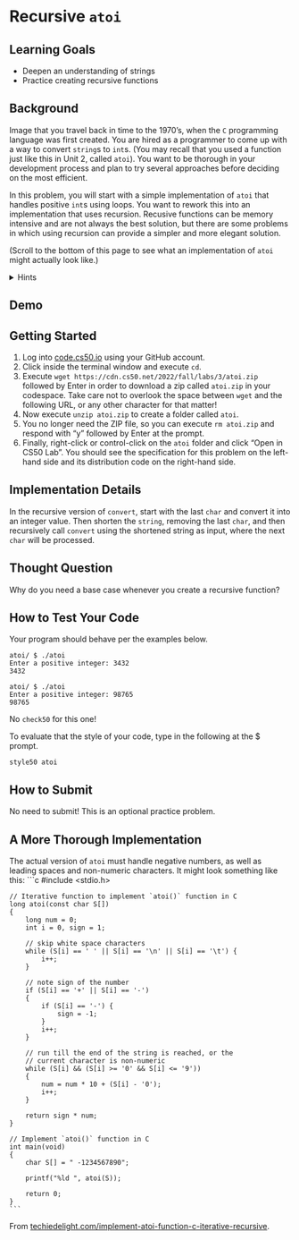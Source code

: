 # Recursive `atoi`

## Learning Goals
* Deepen an understanding of strings
* Practice creating recursive functions

## Background

Image that you travel back in time to the 1970’s, when the `C` programming language was first created. You are hired as a programmer to come up with a way to convert `string`s to `int`s. (You may recall that you used a function just like this in Unit 2, called `atoi`). You want to be thorough in your development process and plan to try several approaches before deciding on the most efficient.

In this problem, you will start with a simple implementation of `atoi` that handles positive `int`s using loops. You want to rework this into an implementation that uses recursion. Recusive functions can be memory intensive and are not always the best solution, but there are some problems in which using recursion can provide a simpler and more elegant solution.

(Scroll to the bottom of this page to see what an implementation of `atoi` might actually look like.)

<details>
<summary>Hints</summary>
	<ul>
		<li>Start by getting the index of the last <code>char</code> in the string (the <code>char</code> before the <code>\0</code>).</li>
		<li>Convert this <code>char</code> into its numeric value. Can you subtract some <code>char</code> to do this?</li>
		<li>Remove the last <code>char</code> from the string by moving the null terminator one position to the left.</li>
		<li>Return this value plus 10 times the integer value of the new shortened string.</li>
		<li>Remember you need a base case when creating a recursive function.</li>
	</ul>
</details>

## Demo

## Getting Started

1. Log into [code.cs50.io](https://code.cs50.io/) using your GitHub account.
2. Click inside the terminal window and execute `cd`.
3. Execute `wget https://cdn.cs50.net/2022/fall/labs/3/atoi.zip` followed by Enter in order to download a zip called `atoi.zip` in your codespace. Take care not to overlook the space between `wget` and the following URL, or any other character for that matter!
4. Now execute `unzip atoi.zip` to create a folder called `atoi`.
5. You no longer need the ZIP file, so you can execute `rm atoi.zip` and respond with “y” followed by Enter at the prompt.
6. Finally, right-click or control-click on the `atoi` folder and click “Open in CS50 Lab”. You should see the specification for this problem on the left-hand side and its distribution code on the right-hand side.

## Implementation Details

In the recursive version of `convert`, start with the last `char` and convert it into an integer value. Then shorten the `string`, removing the last `char`, and then recursively call `convert` using the shortened string as input, where the next `char` will be processed.

## Thought Question

Why do you need a base case whenever you create a recursive function?

## How to Test Your Code

Your program should behave per the examples below.
```
atoi/ $ ./atoi
Enter a positive integer: 3432
3432
```
```
atoi/ $ ./atoi
Enter a positive integer: 98765
98765
```
No `check50` for this one!

To evaluate that the style of your code, type in the following at the $ prompt.
```
style50 atoi
```

## How to Submit

No need to submit! This is an optional practice problem.

## A More Thorough Implementation

The actual version of `atoi` must handle negative numbers, as well as leading spaces and non-numeric characters. It might look something like this:
	```c
	#include <stdio.h>
	 
	// Iterative function to implement `atoi()` function in C
	long atoi(const char S[])
	{
	    long num = 0;
	    int i = 0, sign = 1;
	 
	    // skip white space characters
	    while (S[i] == ' ' || S[i] == '\n' || S[i] == '\t') {
	        i++;
	    }
	 
	    // note sign of the number
	    if (S[i] == '+' || S[i] == '-')
	    {
	        if (S[i] == '-') {
	            sign = -1;
	        }
	        i++;
	    }
	 
	    // run till the end of the string is reached, or the
	    // current character is non-numeric
	    while (S[i] && (S[i] >= '0' && S[i] <= '9'))
	    {
	        num = num * 10 + (S[i] - '0');
	        i++;
	    }
	 
	    return sign * num;
	}
	 
	// Implement `atoi()` function in C
	int main(void)
	{
	    char S[] = " -1234567890";
	 
	    printf("%ld ", atoi(S));
	 
	    return 0;
	}
	```
From [techiedelight.com/implement-atoi-function-c-iterative-recursive](https://www.techiedelight.com/implement-atoi-function-c-iterative-recursive/).